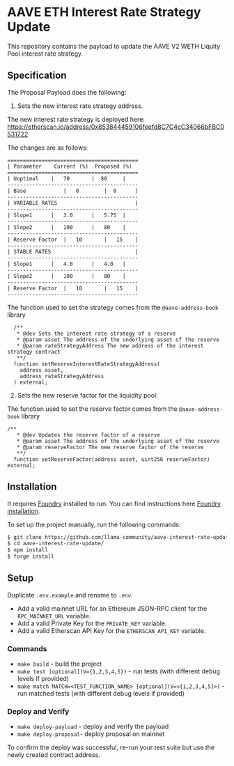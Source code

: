 # AAVE ETH Interest Rate Strategy Update

This repository contains the payload to update the AAVE V2 WETH Liquity Pool interest rate strategy.

## Specification

The Proposal Payload does the following:

1. Sets the new interest rate strategy address.

The new interest rate strategy is deployed here: https://etherscan.io/address/0x853844459106feefd8C7C4cC34066bFBC0531722

The changes are as follows:

```
==========================================
| Parameter	   Current (%)	Proposed (%)
==========================================
| Uoptimal	  |   70       |  80     |
------------------------------------------
| Base	          |   0        |  0      |
------------------------------------------
| VARIABLE RATES                         |
------------------------------------------
| Slope1	  |   3.0      |   5.75  |
------------------------------------------
| Slope2	  |   100      |   80    |
------------------------------------------
| Reserve Factor  |   10       |   15    |
------------------------------------------
| STABLE RATES                           |
------------------------------------------
| Slope1	  |   4.0      |   4.0   |
------------------------------------------
| Slope2	  |   100      |   80    |
------------------------------------------
| Reserve Factor  |   10       |   15    |
------------------------------------------
```

The function used to set the strategy comes from the `@aave-address-book` library

```
  /**
   * @dev Sets the interest rate strategy of a reserve
   * @param asset The address of the underlying asset of the reserve
   * @param rateStrategyAddress The new address of the interest strategy contract
   **/
  function setReserveInterestRateStrategyAddress(
    address asset,
    address rateStrategyAddress
  ) external;
```

2. Sets the new reserve factor for the liquidity pool:

The function used to set the reserve factor comes from the `@aave-address-book` library

```
/**
   * @dev Updates the reserve factor of a reserve
   * @param asset The address of the underlying asset of the reserve
   * @param reserveFactor The new reserve factor of the reserve
   **/
  function setReserveFactor(address asset, uint256 reserveFactor) external;
```

## Installation

It requires [Foundry](https://github.com/gakonst/foundry) installed to run. You can find instructions here [Foundry installation](https://github.com/gakonst/foundry#installation).

To set up the project manually, run the following commands:

```sh
$ git clone https://github.com/llama-community/aave-interest-rate-update.git
$ cd aave-interest-rate-update/
$ npm install
$ forge install
```

## Setup

Duplicate `.env.example` and rename to `.env`:

- Add a valid mainnet URL for an Ethereum JSON-RPC client for the `RPC_MAINNET_URL` variable.
- Add a valid Private Key for the `PRIVATE_KEY` variable.
- Add a valid Etherscan API Key for the `ETHERSCAN_API_KEY` variable.

### Commands

- `make build` - build the project
- `make test [optional](V={1,2,3,4,5})` - run tests (with different debug levels if provided)
- `make match MATCH=<TEST_FUNCTION_NAME> [optional](V=<{1,2,3,4,5}>)` - run matched tests (with different debug levels if provided)

### Deploy and Verify

- `make deploy-payload` - deploy and verify the payload
- `make deploy-proposal`- deploy proposal on mainnet

To confirm the deploy was successful, re-run your test suite but use the newly created contract address.
